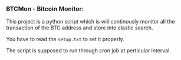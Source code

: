 ### BTCMon - Bitcoin Monitor:

This project is a python script which is wiil continously monitor all the transaction of the BTC address and store into elastic search.

You have to read the `setup.txt` to set it properly.

The script is supposed to run through cron job at perticular interval.
